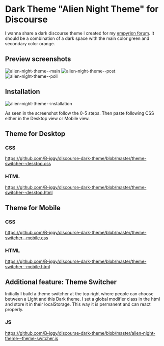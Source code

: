 # Dark Theme "Alien Night Theme" for Discourse

I wanna share a dark discourse theme I created for my [empyrion forum](https://forum.empyrion-homeworld.net).
It should be a combination of a dark space with the main color green and secondary color orange.

## Preview screenshots
![alien-night-theme--main](https://raw.githubusercontent.com/B-iggy/discourse-dark-theme/master/alien-night-theme--main.png)
![alien-night-theme--post](https://raw.githubusercontent.com/B-iggy/discourse-dark-theme/master/alien-night-theme--post.png)
![alien-night-theme--poll](https://raw.githubusercontent.com/B-iggy/discourse-dark-theme/master/alien-night-theme--poll.png)

## Installation
![alien-night-theme--installation](https://raw.githubusercontent.com/B-iggy/discourse-dark-theme/master/alien-night-theme--installation.png)

As seen in the screenshot follow the 0-5 steps. Then paste following CSS either in the Desktop view or Mobile view.

## Theme for Desktop 
### CSS 
https://github.com/B-iggy/discourse-dark-theme/blob/master/theme-switcher--desktop.css

### HTML 
https://github.com/B-iggy/discourse-dark-theme/blob/master/theme-switcher--desktop.html


## Theme for Mobile 
### CSS 
https://github.com/B-iggy/discourse-dark-theme/blob/master/theme-switcher--mobile.css

### HTML 
https://github.com/B-iggy/discourse-dark-theme/blob/master/theme-switcher--mobile.html

## Additional feature: Theme Switcher
Initially I build a theme switcher at the top right where people can choose between a Light and this Dark theme.
I set a global modifier class in the html and store it in their localStorage. 
This way it is permanent and can react properly.

### JS
https://github.com/B-iggy/discourse-dark-theme/blob/master/alien-night-theme--theme-switcher.js
